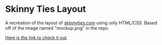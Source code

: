 # Skinny Ties Layout

A recreation of the layout of [skinnyties.com](http://skinnyties.com/) using only HTML/CSS. Based off of the image named "mockup.png" in the repo.

[Here is the link to check it out](http://agentkenny007.github.io/Skinny-Ties-Layout/).
